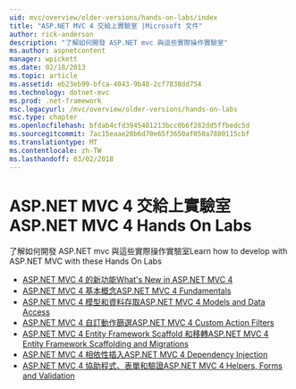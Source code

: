 ```yaml
---
uid: mvc/overview/older-versions/hands-on-labs/index
title: "ASP.NET MVC 4 交給上實驗室 |Microsoft 文件"
author: rick-anderson
description: "了解如何開發 ASP.NET mvc 與這些實際操作實驗室"
ms.author: aspnetcontent
manager: wpickett
ms.date: 02/18/2013
ms.topic: article
ms.assetid: eb23eb99-bfca-4043-9b48-2cf7838dd754
ms.technology: dotnet-mvc
ms.prod: .net-framework
msc.legacyurl: /mvc/overview/older-versions/hands-on-labs
msc.type: chapter
ms.openlocfilehash: bfdab4cfd3945401213bcc0b6f282dd5ffbedc5d
ms.sourcegitcommit: 7ac15eaae20b6d70e65f3650af050a7880115cbf
ms.translationtype: MT
ms.contentlocale: zh-TW
ms.lasthandoff: 03/02/2018
---
```

# <a name="aspnet-mvc-4-hands-on-labs"></a><span data-ttu-id="7afb9-103">ASP.NET MVC 4 交給上實驗室</span><span class="sxs-lookup"><span data-stu-id="7afb9-103">ASP.NET MVC 4 Hands On Labs</span></span>

<span data-ttu-id="7afb9-104">了解如何開發 ASP.NET mvc 與這些實際操作實驗室</span><span class="sxs-lookup"><span data-stu-id="7afb9-104">Learn how to develop with ASP.NET MVC with these Hands On Labs</span></span>

- [<span data-ttu-id="7afb9-105">ASP.NET MVC 4 的新功能</span><span class="sxs-lookup"><span data-stu-id="7afb9-105">What's New in ASP.NET MVC 4</span></span>](whats-new-in-aspnet-mvc-4.md)
- [<span data-ttu-id="7afb9-106">ASP.NET MVC 4 基本概念</span><span class="sxs-lookup"><span data-stu-id="7afb9-106">ASP.NET MVC 4 Fundamentals</span></span>](aspnet-mvc-4-fundamentals.md)
- [<span data-ttu-id="7afb9-107">ASP.NET MVC 4 模型和資料存取</span><span class="sxs-lookup"><span data-stu-id="7afb9-107">ASP.NET MVC 4 Models and Data Access</span></span>](aspnet-mvc-4-models-and-data-access.md)
- [<span data-ttu-id="7afb9-108">ASP.NET MVC 4 自訂動作篩選</span><span class="sxs-lookup"><span data-stu-id="7afb9-108">ASP.NET MVC 4 Custom Action Filters</span></span>](aspnet-mvc-4-custom-action-filters.md)
- [<span data-ttu-id="7afb9-109">ASP.NET MVC 4 Entity Framework Scaffold 和移轉</span><span class="sxs-lookup"><span data-stu-id="7afb9-109">ASP.NET MVC 4 Entity Framework Scaffolding and Migrations</span></span>](aspnet-mvc-4-entity-framework-scaffolding-and-migrations.md)
- [<span data-ttu-id="7afb9-110">ASP.NET MVC 4 相依性插入</span><span class="sxs-lookup"><span data-stu-id="7afb9-110">ASP.NET MVC 4 Dependency Injection</span></span>](aspnet-mvc-4-dependency-injection.md)
- [<span data-ttu-id="7afb9-111">ASP.NET MVC 4 協助程式、表單和驗證</span><span class="sxs-lookup"><span data-stu-id="7afb9-111">ASP.NET MVC 4 Helpers, Forms and Validation</span></span>](aspnet-mvc-4-helpers-forms-and-validation.md)
